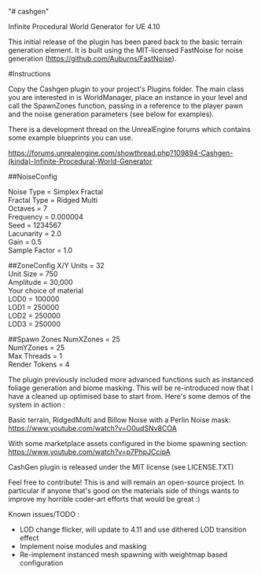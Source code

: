 "# cashgen" 

Infinite Procedural World Generator for UE 4.10

This initial release of the plugin has been pared back to the basic terrain generation element. It is built using the MIT-licensed FastNoise for noise generation (https://github.com/Auburns/FastNoise).

#Instructions

Copy the Cashgen plugin to your project's Plugins folder. The main class you are interested in is WorldManager, place an instance in your level and call the SpawnZones function, passing in a reference to the player pawn and the noise generation parameters (see below for examples).

There is a development thread on the UnrealEngine forums which contains some example blueprints you can use.

https://forums.unrealengine.com/showthread.php?109894-Cashgen-(kinda)-Infinite-Procedural-World-Generator

##NoiseConfig

Noise Type = Simplex Fractal  
Fractal Type = Ridged Multi  
Octaves = 7  
Frequency = 0.000004  
Seed = 1234567  
Lacunarity = 2.0  
Gain = 0.5  
Sample Factor = 1.0  

##ZoneConfig
X/Y Units = 32  
Unit Size = 750  
Amplitude = 30,000  
Your choice of material  
LOD0 = 100000  
LOD1 = 250000  
LOD2 = 250000  
LOD3 = 250000  

##Spawn Zones
NumXZones = 25  
NumYZones = 25  
Max Threads = 1  
Render Tokens = 4  

The plugin previously included more advanced functions such as instanced foliage generation and biome masking. This will be re-introduced now that I have a cleaned up optimised base to start from. Here's some demos of the system in action :

Basic terrain, RidgedMulti and Billow Noise with a Perlin Noise mask:
https://www.youtube.com/watch?v=O0udSNv8COA

With some marketplace assets configured in the biome spawning section:
https://www.youtube.com/watch?v=p7PhpJCcipA

CashGen plugin is released under the MIT license (see LICENSE.TXT)

Feel free to contribute! This is and will remain an open-source project. In particular if anyone that's good on the materials side of things wants to improve my horrible coder-art efforts that would be great :)

Known issues/TODO :

* LOD change flicker, will update to 4.11 and use dithered LOD transition effect
* Implement noise modules and masking 
* Re-implement instanced mesh spawning with weightmap based configuration


